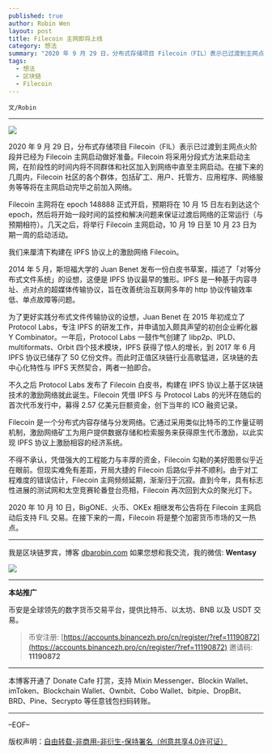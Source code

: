 ```yaml
---
published: true
author: Robin Wen
layout: post
title: Filecoin 主网即将上线
category: 想法
summary: "2020 年 9 月 29 日，分布式存储项目 Filecoin（FIL）表示已过渡到主网点火阶段并已经为 Filecoin 主网启动做好准备。Filecoin 将采用分段式方法来启动主网，在阶段性的时间内将不同群体和社区加入到网络中直至主网启动。在接下来的几周内，Filecoin 社区的各个群体，包括矿工、用户、托管方、应用程序、网络服务等等将在主网启动完毕之前加入网络。2020 年 10 月 10 日，BigONE、火币、OKEx 相继发布公告将在 Filecoin 主网启动后支持 FIL 交易。在接下来的一周，Filecoin 将是整个加密货币市场的又一热点。"
tags:
  - 想法
  - 区块链
  - Filecoin
---
```


`文/Robin`

***

![](https://cdn.dbarobin.com/l9kvln6.png)

2020 年 9 月 29 日，分布式存储项目 Filecoin（FIL）表示已过渡到主网点火阶段并已经为 Filecoin 主网启动做好准备。Filecoin 将采用分段式方法来启动主网，在阶段性的时间内将不同群体和社区加入到网络中直至主网启动。在接下来的几周内，Filecoin 社区的各个群体，包括矿工、用户、托管方、应用程序、网络服务等等将在主网启动完毕之前加入网络。

Filecoin 主网将在 epoch 148888 正式开启，预期将在 10 月 15 日左右到达这个 epoch，然后将开始一段时间的监控和解决问题来保证过渡后网络的正常运行（与预期相符）。几天之后，将举行 Filecoin 主网启动，10 月 19 日至 10 月 23 日为期一周的启动活动。

我们来厘清下构建在 IPFS 协议上的激励网络 Filecoin。

2014 年 5 月，斯坦福大学的 Juan Benet 发布一份白皮书草案，描述了「对等分布式文件系统」的设想，这便是 IPFS 协议最早的雏形。IPFS 是一种基于内容寻址、点对点的超媒体传输协议，旨在改善统治互联网多年的 http 协议传输效率低、单点故障等问题。

为了更好实践分布式文件传输协议的设想，Juan Benet 在 2015 年初成立了 Protocol Labs，专注 IPFS 的研发工作，并申请加入颇具声望的初创企业孵化器 Y Combinator。一年后，Protocol Labs 一鼓作气创建了 libp2p、IPLD、multiformats、Orbit 四个技术模块，IPFS 获得了惊人的增长，到 2017 年 6 月 IPFS 协议已储存了 50 亿份文件。而此时正值区块链行业高歌猛进，区块链的去中心化特性与 IPFS 天然契合，两者一拍即合。

不久之后 Protocol Labs 发布了 Filecoin 白皮书，构建在 IPFS 协议上基于区块链技术的激励网络就此诞生。Filecoin 凭借 IPFS 与 Protocol Labs 的光环在随后的首次代币发行中，募得 2.57 亿美元巨额资金，创下当年的 ICO 融资记录。

Filecoin 是一个分布式内容存储与分发网络。它通过采用类似比特币的工作量证明机制，激励网络矿工为用户提供数据存储和检索服务来获得原生代币激励，以此实现 IPFS 协议上激励相容的经济系统。

不得不承认，凭借强大的工程能力与丰厚的资金，Filecoin 勾勒的美好图景似乎近在眼前。但现实难免有差距，开局大捷的 Filecoin 后路似乎并不顺利。由于对工程难度的错误估计，Filecoin 主网频频延期，渐渐归于沉寂。直到今年，具有标志性进展的测试网和太空竞赛轮番登台亮相，Filecoin 再次回到大众的聚光灯下。

2020 年 10 月 10 日，BigONE、火币、OKEx 相继发布公告将在 Filecoin 主网启动后支持 FIL 交易。在接下来的一周，Filecoin 将是整个加密货币市场的又一热点。

***

我是区块链罗宾，博客 [dbarobin.com](https://dbarobin.com/)
如果您想和我交流，我的微信: **Wentasy**

![](https://cdn.dbarobin.com/v4yywe2.png)

***

**本站推广**

币安是全球领先的数字货币交易平台，提供比特币、以太坊、BNB 以及 USDT 交易。

> 币安注册: [https://accounts.binancezh.pro/cn/register/?ref=11190872](https://accounts.binancezh.pro/cn/register/?ref=11190872)
> 邀请码: **11190872**

***

本博客开通了 Donate Cafe 打赏，支持 Mixin Messenger、Blockin Wallet、imToken、Blockchain Wallet、Ownbit、Cobo Wallet、bitpie、DropBit、BRD、Pine、Secrypto 等任意钱包扫码转账。

<center>
    <div class="--donate-button"
         data-button-id="f8b9df0d-af9a-460d-8258-d3f435445075"
    ></div>
</center>

***

–EOF–

版权声明：[自由转载-非商用-非衍生-保持署名（创意共享4.0许可证）](http://creativecommons.org/licenses/by-nc-nd/4.0/deed.zh)
